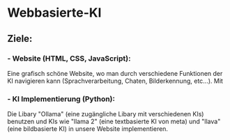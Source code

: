# Webbasierte-KI 

## __Ziele:__

### - Website (HTML, CSS, JavaScript):
Eine grafisch schöne Website, wo man durch verschiedene Funktionen der KI navigieren kann (Sprachverarbeitung, Chaten, Bilderkennung, etc...). Mit 

### - KI Implementierung (Python):
Die Libary "Ollama" (eine zugängliche Libary mit verschiedenen KIs) benutzen und KIs wie "llama 2" (eine textbasierte KI von meta) und "llava" (eine bildbasierte KI) in unsere Website implementieren.

